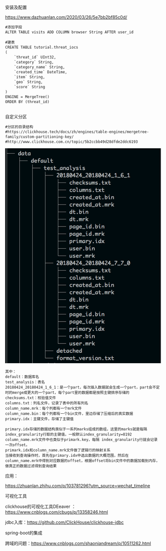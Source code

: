





安装及配置

https://www.dazhuanlan.com/2020/03/26/5e7bb2bf85c0d/



```shell
#添加字段
ALTER TABLE visits ADD COLUMN browser String AFTER user_id

#建表
CREATE TABLE tutorial.threat_iocs
(
    `threat_id` UInt32,
    `category` String,
    `category_name` String,
    `created_time` DateTime,
    `item` String,
    `geo` String,
    `score` String
)
ENGINE = MergeTree()
ORDER BY (threat_id)


```



自定义分区

```shell
#分区的目录结构
#https://clickhouse.tech/docs/zh/engines/table-engines/mergetree-family/custom-partitioning-key/
#http://www.clickhouse.com.cn/topic/5b2ccbb49d28dfde2ddc6193
```

![](../../../images/bigdata/clickhouse/75c878daf5de2a56d724e00bf4ad8c82.png)

```
其中：
default：数据库名
test_analysis：表名
20180424_20180424_1_6_1：是一个part，每次插入数据就会生成一个part，part会不定时的merge成更大的一个part，每个part里的数据都是按照主键排序存储的
checksums.txt：校验值文件
columns.txt：列名文件，记录了表中的所有列名
column_name.mrk：每个列都有一个mrk文件
column_name.bin：每个列都有一个bin文件，里边存储了压缩后的真实数据
primary.idx：主键文件，存储了主键值

primary.idx存储的数据结构类似于一系列marks组成的数组，这里的marks就是每隔index_granularity行取的主键值，一般默认index_granularity=8192
column_name.mrk文件中也类似于primark.key，每隔 index_granularity行就会记录一次offset。
primark.idx和column_name.mrk文件做了逻辑行的映射关系
当接收到查询操作时，首先在primary.idx中选出数据的大概范围，然后在column_name.mrk中得到对应数据的offset，根据offset将bin文件中的数据加载到内存，做真正的数据过滤得到查询结果
```









应用：

https://zhuanlan.zhihu.com/p/103781296?utm_source=wechat_timeline



可视化工具

clickhouse的可视化工具DEeaver ： https://www.cnblogs.com/cbugs/p/13358246.html

jdbc入库：https://github.com/ClickHouse/clickhouse-jdbc



spring-boot的集成



跨域的问题：https://www.cnblogs.com/shaoniandream/p/10511262.html



